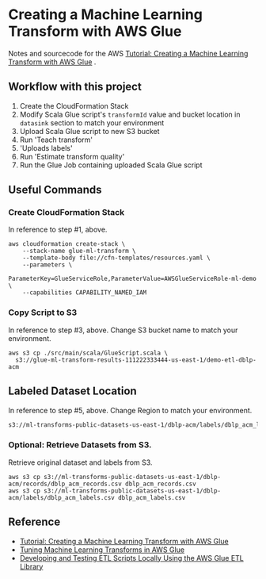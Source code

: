 # Creating a Machine Learning Transform with AWS Glue

Notes and sourcecode for the
AWS [Tutorial: Creating a Machine Learning Transform with AWS Glue](https://docs.aws.amazon.com/glue/latest/dg/machine-learning-transform-tutorial.html)
.

## Workflow with this project

1. Create the CloudFormation Stack
2. Modify Scala Glue script's `transformId` value and bucket location in `datasink` section to match your environment
3. Upload Scala Glue script to new S3 bucket
4. Run 'Teach transform'
5. 'Uploads labels'
6. Run 'Estimate transform quality'
7. Run the Glue Job containing uploaded Scala Glue script

## Useful Commands

### Create CloudFormation Stack

In reference to step #1, above.

```
aws cloudformation create-stack \
    --stack-name glue-ml-transform \
    --template-body file://cfn-templates/resources.yaml \
    --parameters \
        ParameterKey=GlueServiceRole,ParameterValue=AWSGlueServiceRole-ml-demo \
    --capabilities CAPABILITY_NAMED_IAM
```

### Copy Script to S3

In reference to step #3, above. Change S3 bucket name to match your environment.

```shell
aws s3 cp ./src/main/scala/GlueScript.scala \
  s3://glue-ml-transform-results-111222333444-us-east-1/demo-etl-dblp-acm
```

## Labeled Dataset Location

In reference to step #5, above. Change Region to match your environment.

```txt
s3://ml-transforms-public-datasets-us-east-1/dblp-acm/labels/dblp_acm_labels.csv
```

### Optional: Retrieve Datasets from S3.

Retrieve original dataset and labels from S3.

```shell
aws s3 cp s3://ml-transforms-public-datasets-us-east-1/dblp-acm/records/dblp_acm_records.csv dblp_acm_records.csv
aws s3 cp s3://ml-transforms-public-datasets-us-east-1/dblp-acm/labels/dblp_acm_labels.csv dblp_acm_labels.csv
```

## Reference

- [Tutorial: Creating a Machine Learning Transform with AWS Glue](https://docs.aws.amazon.com/glue/latest/dg/machine-learning-transform-tutorial.html)
- [Tuning Machine Learning Transforms in AWS Glue](https://docs.aws.amazon.com/glue/latest/dg/add-job-machine-learning-transform-tuning.html)
- [Developing and Testing ETL Scripts Locally Using the AWS Glue ETL Library](https://docs.aws.amazon.com/glue/latest/dg/aws-glue-programming-etl-libraries.html)
